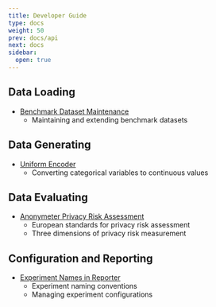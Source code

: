 ```yaml
---
title: Developer Guide
type: docs
weight: 50
prev: docs/api
next: docs
sidebar:
  open: true
---
```


## Data Loading
- [Benchmark Dataset Maintenance](./benchmark-datasets)
  - Maintaining and extending benchmark datasets

## Data Generating
- [Uniform Encoder](./uniform-encoder)
  - Converting categorical variables to continuous values

## Data Evaluating
- [Anonymeter Privacy Risk Assessment](./anonymeter)
  - European standards for privacy risk assessment
  - Three dimensions of privacy risk measurement

## Configuration and Reporting
- [Experiment Names in Reporter](./experiment-naming-in-reporter)
  - Experiment naming conventions
  - Managing experiment configurations